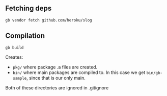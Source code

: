 

## Fetching deps

`gb vendor fetch github.com/heroku/slog`

## Compilation

`gb build`

Creates:

* `pkg/` where package .a files are created.
* `bin/` where main packages are compiled to. In this case we get `bin/gb-sample`, since that is our only main.

Both of these directories are ignored in .gitignore

